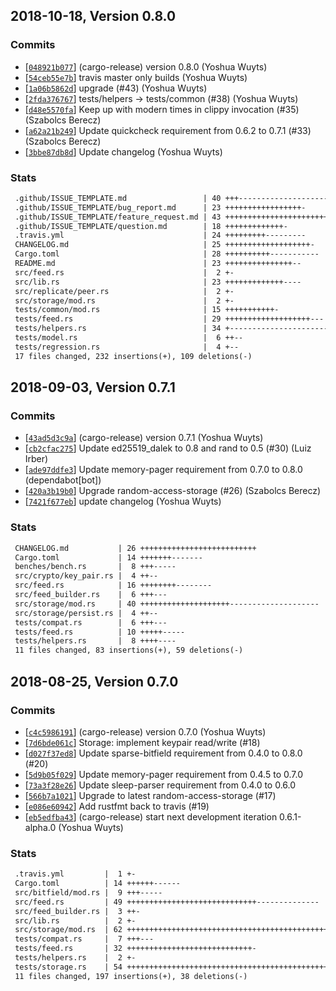 ## 2018-10-18, Version 0.8.0
### Commits
- [[`048921b077`](https://github.com/datrs/hypercore/commit/048921b077d02963e70a881fa780e6e96c347d50)] (cargo-release) version 0.8.0 (Yoshua Wuyts)
- [[`54ceb55e7b`](https://github.com/datrs/hypercore/commit/54ceb55e7bf6c5c037b3849c53bc082bc57e0ee4)] travis master only builds (Yoshua Wuyts)
- [[`1a06b5862d`](https://github.com/datrs/hypercore/commit/1a06b5862d371120dc2e1695e5d1764721707e29)] upgrade (#43) (Yoshua Wuyts)
- [[`2fda376767`](https://github.com/datrs/hypercore/commit/2fda376767efe3b61fe2f3bc46a431340cf984a2)] tests/helpers -> tests/common (#38) (Yoshua Wuyts)
- [[`d48e5570fa`](https://github.com/datrs/hypercore/commit/d48e5570fa659b38519a54288b6019205cb48276)] Keep up with modern times in clippy invocation (#35) (Szabolcs Berecz)
- [[`a62a21b249`](https://github.com/datrs/hypercore/commit/a62a21b24953f6b1da5cfc902abef6914f0b7950)] Update quickcheck requirement from 0.6.2 to 0.7.1 (#33) (Szabolcs Berecz)
- [[`3bbe87db8d`](https://github.com/datrs/hypercore/commit/3bbe87db8d448e8fbc7a73a99b07ff39ec09c1e9)] Update changelog (Yoshua Wuyts)

### Stats
```diff
 .github/ISSUE_TEMPLATE.md                 | 40 +++---------------------------
 .github/ISSUE_TEMPLATE/bug_report.md      | 23 +++++++++++++++++-
 .github/ISSUE_TEMPLATE/feature_request.md | 43 ++++++++++++++++++++++++++++++++-
 .github/ISSUE_TEMPLATE/question.md        | 18 +++++++++++++-
 .travis.yml                               | 24 +++++++++---------
 CHANGELOG.md                              | 25 +++++++++++++++++++-
 Cargo.toml                                | 28 ++++++++++-----------
 README.md                                 | 23 +++++++++++++++--
 src/feed.rs                               |  2 +-
 src/lib.rs                                | 23 +++++++++++++----
 src/replicate/peer.rs                     |  2 +-
 src/storage/mod.rs                        |  2 +-
 tests/common/mod.rs                       | 15 +++++++++++-
 tests/feed.rs                             | 29 +++++++++++++++++++---
 tests/helpers.rs                          | 34 +-------------------------
 tests/model.rs                            |  6 ++--
 tests/regression.rs                       |  4 +--
 17 files changed, 232 insertions(+), 109 deletions(-)
```


## 2018-09-03, Version 0.7.1
### Commits
- [[`43ad5d3c9a`](https://github.com/datrs/hypercore/commit/43ad5d3c9accd9e4faa63fc5fe35b5c74997d503)] (cargo-release) version 0.7.1 (Yoshua Wuyts)
- [[`cb2cfac275`](https://github.com/datrs/hypercore/commit/cb2cfac2757a50600886251b608ab349bdc6daf4)] Update ed25519_dalek to 0.8 and rand to 0.5 (#30) (Luiz Irber)
- [[`ade97ddfe3`](https://github.com/datrs/hypercore/commit/ade97ddfe3310edbff11057740ebd03ed73075b4)] Update memory-pager requirement from 0.7.0 to 0.8.0 (dependabot[bot])
- [[`420a3b19b0`](https://github.com/datrs/hypercore/commit/420a3b19b0daa7d32d96c3c67045adab10c0f38d)] Upgrade random-access-storage (#26) (Szabolcs Berecz)
- [[`7421f677eb`](https://github.com/datrs/hypercore/commit/7421f677eb200cfa2cceb98c027408e29cc526ee)] update changelog (Yoshua Wuyts)

### Stats
```diff
 CHANGELOG.md           | 26 ++++++++++++++++++++++++++
 Cargo.toml             | 14 +++++++-------
 benches/bench.rs       |  8 +++-----
 src/crypto/key_pair.rs |  4 ++--
 src/feed.rs            | 16 ++++++++--------
 src/feed_builder.rs    |  6 +++---
 src/storage/mod.rs     | 40 ++++++++++++++++++++--------------------
 src/storage/persist.rs |  4 ++--
 tests/compat.rs        |  6 +++---
 tests/feed.rs          | 10 +++++-----
 tests/helpers.rs       |  8 ++++----
 11 files changed, 83 insertions(+), 59 deletions(-)
```


## 2018-08-25, Version 0.7.0
### Commits
- [[`c4c5986191`](https://github.com/datrs/hypercore/commits/c4c5986191ab9dc07443264c65d0f2edc6971439)] (cargo-release) version 0.7.0 (Yoshua Wuyts)
- [[`7d6bde061c`](https://github.com/datrs/hypercore/commits/7d6bde061c6724a216f59ecd90970722b0c0f118)] Storage: implement keypair read/write (#18)
- [[`d027f37ed8`](https://github.com/datrs/hypercore/commits/d027f37ed8aa5c9a487a7e0260fa1ca0cd089011)] Update sparse-bitfield requirement from 0.4.0 to 0.8.0 (#20)
- [[`5d9b05f029`](https://github.com/datrs/hypercore/commits/5d9b05f029f2e1427770c4169794ce1cccd70ec5)] Update memory-pager requirement from 0.4.5 to 0.7.0
- [[`73a3f28e26`](https://github.com/datrs/hypercore/commits/73a3f28e26957c627254ed024092df7ae057d277)] Update sleep-parser requirement from 0.4.0 to 0.6.0
- [[`566b7a1021`](https://github.com/datrs/hypercore/commits/566b7a1021a36e7dc82ca22091ee21df88870d57)] Upgrade to latest random-access-storage (#17)
- [[`e086e60942`](https://github.com/datrs/hypercore/commits/e086e609428d015bc831384ff3e16a8c9a295bc7)] Add rustfmt back to travis (#19)
- [[`eb5edfba43`](https://github.com/datrs/hypercore/commits/eb5edfba438f8617d076f3a3f95636dfd3cc29ad)] (cargo-release) start next development iteration 0.6.1-alpha.0 (Yoshua Wuyts)

### Stats
```diff
 .travis.yml         |  1 +-
 Cargo.toml          | 14 ++++++------
 src/bitfield/mod.rs |  9 +++-----
 src/feed.rs         | 49 +++++++++++++++++++++++++++++--------------
 src/feed_builder.rs |  3 ++-
 src/lib.rs          |  2 +-
 src/storage/mod.rs  | 62 +++++++++++++++++++++++++++++++++++++++++++++++++-----
 tests/compat.rs     |  7 +++---
 tests/feed.rs       | 32 ++++++++++++++++++++++++++++-
 tests/helpers.rs    |  2 +-
 tests/storage.rs    | 54 +++++++++++++++++++++++++++++++++++++++++++++++-
 11 files changed, 197 insertions(+), 38 deletions(-)
```

